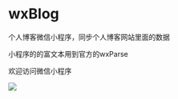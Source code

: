 # wxBlog
个人博客微信小程序，同步个人博客网站里面的数据

小程序的的富文本用到官方的wxParse

欢迎访问微信小程序

<img src="https://hugangqiang.com/public/images/upload/1509130731216.png" />
